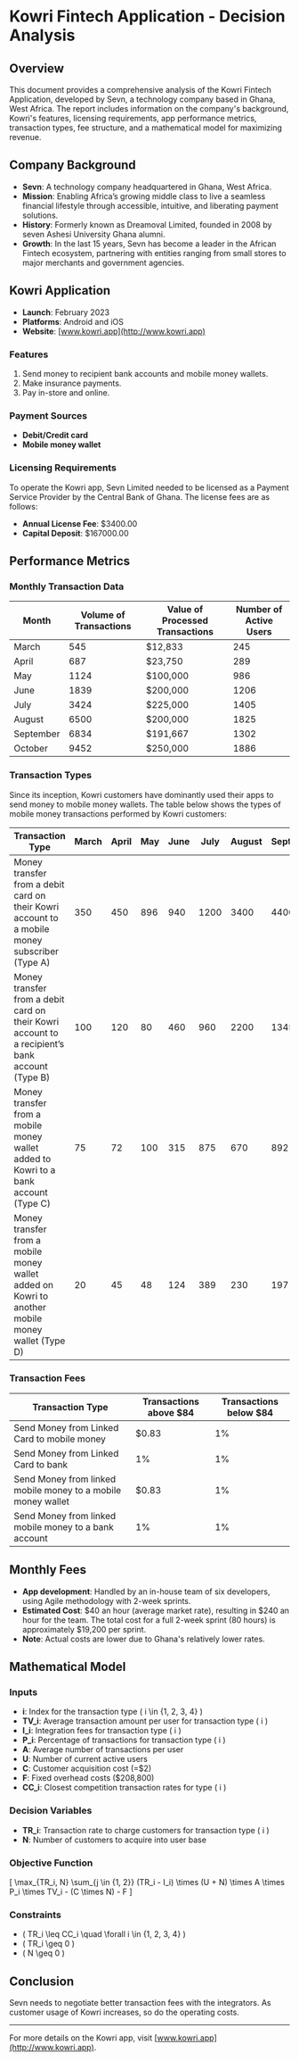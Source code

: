 # Kowri Fintech Application - Decision Analysis

## Overview

This document provides a comprehensive analysis of the Kowri Fintech Application, developed by Sevn, a technology company based in Ghana, West Africa. The report includes information on the company's background, Kowri's features, licensing requirements, app performance metrics, transaction types, fee structure, and a mathematical model for maximizing revenue.

## Company Background

- **Sevn**: A technology company headquartered in Ghana, West Africa.
- **Mission**: Enabling Africa’s growing middle class to live a seamless financial lifestyle through accessible, intuitive, and liberating payment solutions.
- **History**: Formerly known as Dreamoval Limited, founded in 2008 by seven Ashesi University Ghana alumni.
- **Growth**: In the last 15 years, Sevn has become a leader in the African Fintech ecosystem, partnering with entities ranging from small stores to major merchants and government agencies.

## Kowri Application

- **Launch**: February 2023
- **Platforms**: Android and iOS
- **Website**: [www.kowri.app](http://www.kowri.app)

### Features

1. Send money to recipient bank accounts and mobile money wallets.
2. Make insurance payments.
3. Pay in-store and online.

### Payment Sources

- **Debit/Credit card**
- **Mobile money wallet**

### Licensing Requirements

To operate the Kowri app, Sevn Limited needed to be licensed as a Payment Service Provider by the Central Bank of Ghana. The license fees are as follows:

- **Annual License Fee**: $3400.00
- **Capital Deposit**: $167000.00

## Performance Metrics

### Monthly Transaction Data

| Month      | Volume of Transactions | Value of Processed Transactions | Number of Active Users |
|------------|-------------------------|---------------------------------|------------------------|
| March      | 545                     | $12,833                         | 245                    |
| April      | 687                     | $23,750                         | 289                    |
| May        | 1124                    | $100,000                        | 986                    |
| June       | 1839                    | $200,000                        | 1206                   |
| July       | 3424                    | $225,000                        | 1405                   |
| August     | 6500                    | $200,000                        | 1825                   |
| September  | 6834                    | $191,667                        | 1302                   |
| October    | 9452                    | $250,000                        | 1886                   |

### Transaction Types

Since its inception, Kowri customers have dominantly used their apps to send money to mobile money wallets. The table below shows the types of mobile money transactions performed by Kowri customers:

| Transaction Type                                                 | March | April | May  | June | July | August | September | October | % Distribution |
|------------------------------------------------------------------|-------|-------|------|------|------|--------|-----------|---------|----------------|
| Money transfer from a debit card on their Kowri account to a mobile money subscriber (Type A) | 350   | 450   | 896  | 940  | 1200 | 3400   | 4400      | 6456    | 59.50%         |
| Money transfer from a debit card on their Kowri account to a recipient’s bank account (Type B) | 100   | 120   | 80   | 460  | 960  | 2200   | 1345      | 2178    | 24.48%         |
| Money transfer from a mobile money wallet added to Kowri to a bank account (Type C)           | 75    | 72    | 100  | 315  | 875  | 670    | 892       | 592     | 11.81%         |
| Money transfer from a mobile money wallet added on Kowri to another mobile money wallet (Type D) | 20    | 45    | 48   | 124  | 389  | 230    | 197       | 226     | 4.21%          |

### Transaction Fees

| Transaction Type                                      | Transactions above $84 | Transactions below $84 |
|-------------------------------------------------------|------------------------|------------------------|
| Send Money from Linked Card to mobile money           | $0.83                  | 1%                     |
| Send Money from Linked Card to bank                   | 1%                     | 1%                     |
| Send Money from linked mobile money to a mobile money wallet | $0.83                  | 1%                     |
| Send Money from linked mobile money to a bank account | 1%                     | 1%                     |

## Monthly Fees

- **App development**: Handled by an in-house team of six developers, using Agile methodology with 2-week sprints.
- **Estimated Cost**: $40 an hour (average market rate), resulting in $240 an hour for the team. The total cost for a full 2-week sprint (80 hours) is approximately $19,200 per sprint.
- **Note**: Actual costs are lower due to Ghana's relatively lower rates.

## Mathematical Model

### Inputs

- **i**: Index for the transaction type \( i \in \{1, 2, 3, 4\} \)
- **TV_i**: Average transaction amount per user for transaction type \( i \)
- **I_i**: Integration fees for transaction type \( i \)
- **P_i**: Percentage of transactions for transaction type \( i \)
- **A**: Average number of transactions per user
- **U**: Number of current active users
- **C**: Customer acquisition cost (=$2)
- **F**: Fixed overhead costs ($208,800)
- **CC_i**: Closest competition transaction rates for type \( i \)

### Decision Variables

- **TR_i**: Transaction rate to charge customers for transaction type \( i \)
- **N**: Number of customers to acquire into user base

### Objective Function

\[ \max_{TR_i, N} \sum_{j \in \{1, 2\}} (TR_i - I_i) \times (U + N) \times A \times P_i \times TV_i - (C \times N) - F \]

### Constraints

- \( TR_i \leq CC_i \quad \forall i \in \{1, 2, 3, 4\} \)
- \( TR_i \geq 0 \)
- \( N \geq 0 \)

## Conclusion

Sevn needs to negotiate better transaction fees with the integrators. As customer usage of Kowri increases, so do the operating costs.

---

For more details on the Kowri app, visit [www.kowri.app](http://www.kowri.app).
